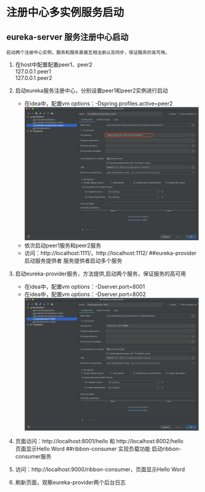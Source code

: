 # 注册中心多实例服务启动
## eureka-server 服务注册中心启动
    启动两个注册中心实例，服务和服务直接互相注册以及同步，保证服务的高可用。
 1. 在host中配置配置peer1、peer2 <br/>
    127.0.0.1 peer1 <br/>
    127.0.0.1 peer2
 2. 启动eureka服务注册中心，分别设置peer1和peer2实例进行启动<br>
    - 在idea中，配置vm options：-Dspring.profiles.active=peer2 <br/>
    ![配置](https://github.com/wjm901215/spring-cloud-learning/blob/master/images/eureka-server-config.png) <br/>
    - 依次启动peer1服务和peer2服务   
    - 访问：http://localhost:1111/，http://localhost:1112/
##eureka-provider 启动服务提供者
    服务提供者启动多个服务
 1. 启动eureka-provider服务，方法提供,启动两个服务，保证服务的高可用<br>
    - 在idea中，配置vm options：-Dserver.port=8001 <br/>
     - 在idea中，配置vm options：-Dserver.port=8002 <br/>
    ![配置](https://github.com/wjm901215/spring-cloud-learning/blob/master/images/eureka-provider8001.png) <br/>
  
 2. 页面访问：http://localhost:8001/hello 和 http://localhost:8002/hello <br/>
    页面显示Hello Word
##ribbon-consumer 实现负载功能
    启动ribbon-consumer服务
 1. 访问：http://localhost:9000/ribbon-consumer，页面显示Hello Word
 2. 刷新页面，观察eureka-provider两个后台日志